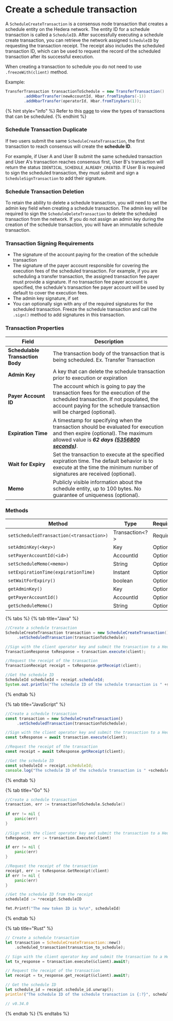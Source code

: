 # Create a schedule transaction

A `ScheduleCreateTransaction` is a consensus node transaction that creates a schedule entity on the Hedera network. The entity ID for a schedule transaction is called a `ScheduleID`. After successfully executing a schedule create transaction, you can retrieve the network assigned `ScheduleID` by requesting the transaction receipt. The receipt also includes the scheduled transaction ID, which can be used to request the record of the scheduled transaction after its successful execution.

When creating a transaction to schedule you do not need to use `.freezeWith(client)` method.

Example:

```java
TransferTransaction transactionToSchedule = new TransferTransaction()
        .addHbarTransfer(newAccountId, Hbar.fromTinybars(-1))
        .addHbarTransfer(operatorId, Hbar.fromTinybars(1));
```

{% hint style="info" %}
Refer to this [page](../../../core-concepts/scheduled-transaction.md#overview) to view the types of transactions that can be scheduled.&#x20;
{% endhint %}

### **Schedule Transaction Duplicate**

If two users submit the same `ScheduleCreateTransaction`, the first transaction to reach consensus will create the **schedule ID**.

For example, if User A and User B submit the same scheduled transaction and User A's transaction reaches consensus first, User B's transaction will return the status `IDENTICAL_SCHEDULE_ALREADY_CREATED`. If User B is required to sign the scheduled transaction, they must submit and sign a `ScheduleSignTransaction` to add their signature.

### **Schedule Transaction Deletion**

To retain the ability to delete a schedule transaction, you will need to set the admin key field when creating a schedule transaction. The admin key will be required to sign the `ScheduleDeleteTransaction` to delete the scheduled transaction from the network. If you do not assign an admin key during the creation of the schedule transaction, you will have an immutable schedule transaction.

### **Transaction Signing Requirements**

* The signature of the account paying for the creation of the schedule transaction
* The signature of the payer account responsible for covering the execution fees of the scheduled transaction. For example, if you are scheduling a transfer transaction, the assigned transaction fee payer must provide a signature. If no transaction fee payer account is specified, the schedule's transaction fee payer account will be used by default to cover the execution fees.
* The admin key signature, if set
* You can optionally sign with any of the required signatures for the scheduled transaction. Freeze the schedule transaction and call the `.sign()` method to add signatures in this transaction.

### **Transaction Properties**

| Field                            | Description                                                                                                                                                                                                                                                                                                                                        |
| -------------------------------- | -------------------------------------------------------------------------------------------------------------------------------------------------------------------------------------------------------------------------------------------------------------------------------------------------------------------------------------------------- |
| **Schedulable Transaction Body** | The transaction body of the transaction that is being scheduled. Ex. Transfer Transaction                                                                                                                                                                                                                                                          |
| **Admin Key**                    | A key that can delete the schedule transaction prior to execution or expiration                                                                                                                                                                                                                                                                    |
| **Payer Account ID**             | The account which is going to pay the transaction fees for the execution of the scheduled transaction. If not populated, the account paying for the schedule transaction will be charged (optional).                                                                                                                                               |
| **Expiration Time**              | A timestamp for specifying when the transaction should be evaluated for execution and then expire (optional). The maximum allowed value is _**62 days (**_[_**5356800 seconds**_](https://github.com/hashgraph/hedera-services/blob/develop/hedera-node/hedera-config/src/main/java/com/hedera/node/config/data/SchedulingConfig.java#L35)_**)**_. |
| **Wait for Expiry**              | Set the transaction to execute at the specified expiration time. The default behavior is to execute at the time the minimum number of signatures are received (optional).                                                                                                                                                                          |
| **Memo**                         | Publicly visible information about the schedule entity, up to 100 bytes. No guarantee of uniqueness (optional).                                                                                                                                                                                                                                    |

### Methods

<table><thead><tr><th width="427">Method</th><th width="164.33333333333331">Type</th><th>Requirement</th></tr></thead><tbody><tr><td><code>setScheduledTransaction(&#x3C;transaction>)</code></td><td>Transaction&#x3C;?> </td><td>Required</td></tr><tr><td><code>setAdminKey(&#x3C;key>)</code></td><td>Key</td><td>Optional</td></tr><tr><td><code>setPayerAccountId(&#x3C;id>)</code></td><td>AccountId</td><td>Optional</td></tr><tr><td><code>setScheduleMemo(&#x3C;memo>)</code></td><td>String</td><td>Optional</td></tr><tr><td><code>setExpirationTime(expirationTime)</code></td><td>Instant</td><td>Optional</td></tr><tr><td><code>setWaitForExpiry()</code></td><td>boolean</td><td>Optional</td></tr><tr><td><code>getAdminKey()</code></td><td>Key</td><td>Optional</td></tr><tr><td><code>getPayerAccountId()</code></td><td>AccountId</td><td>Optional</td></tr><tr><td><code>getScheduleMemo()</code></td><td>String</td><td>Optional</td></tr></tbody></table>

{% tabs %}
{% tab title="Java" %}
```java
//Create a schedule transaction
ScheduleCreateTransaction transaction = new ScheduleCreateTransaction()
     .setScheduledTransaction(transactionToSchedule);

//Sign with the client operator key and submit the transaction to a Hedera network
TransactionResponse txResponse = transaction.execute(client);

//Request the receipt of the transaction
TransactionReceipt receipt = txResponse.getReceipt(client);

//Get the schedule ID
ScheduleId scheduleId = receipt.scheduleId;
System.out.println("The schedule ID of the schedule transaction is " +scheduleId);
```
{% endtab %}

{% tab title="JavaScript" %}
```javascript
//Create a schedule transaction
const transaction = new ScheduleCreateTransaction()
     .setScheduledTransaction(transactionToSchedule);

//Sign with the client operator key and submit the transaction to a Hedera network
const txResponse = await transaction.execute(client);

//Request the receipt of the transaction
const receipt = await txResponse.getReceipt(client);

//Get the schedule ID
const scheduleId = receipt.scheduleId;
console.log("The schedule ID of the schedule transaction is " +scheduleId);
```
{% endtab %}

{% tab title="Go" %}
```go
//Create a schedule transaction
transaction, err := transactionToSchedule.Schedule()
	
if err != nil {
	panic(err)
}
	
//Sign with the client operator key and submit the transaction to a Hedera network
txResponse, err := transaction.Execute(client)

if err != nil {
	panic(err)
}

//Request the receipt of the transaction
receipt, err := txResponse.GetReceipt(client)
if err != nil {
	panic(err)
}

//Get the schedule ID from the receipt
scheduleId := *receipt.ScheduleID

fmt.Printf("The new token ID is %v\n", scheduleId)
```
{% endtab %}

{% tab title="Rust" %}
```rust
// Create a schedule transaction
let transaction = ScheduleCreateTransaction::new()
    .scheduled_transaction(transaction_to_schedule);

// Sign with the client operator key and submit the transaction to a Hedera network
let tx_response = transaction.execute(&client).await?;

// Request the receipt of the transaction
let receipt = tx_response.get_receipt(&client).await?;

// Get the schedule ID
let schedule_id = receipt.schedule_id.unwrap();
println!("The schedule ID of the schedule transaction is {:?}", schedule_id);

// v0.34.0
```
{% endtab %}
{% endtabs %}
